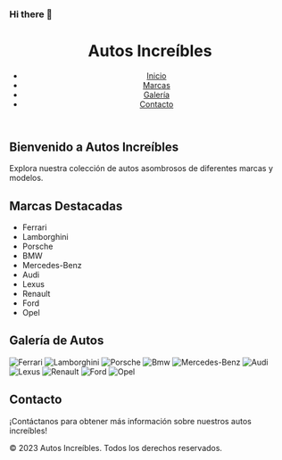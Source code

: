 ### Hi there 👋

<!--
**Paul100320/paul100320** is a ✨ _special_ ✨ repository because its `README.md` (this file) appears on your GitHub profile.

Here are some ideas to get you started:

- 🔭 I’m currently working on ...
- 🌱 I’m currently learning ...
- 👯 I’m looking to collaborate on ...
- 🤔 I’m looking for help with ...
- 💬 Ask me about ...
- 📫 How to reach me: ...
- 😄 Pronouns: ...
- ⚡ Fun fact: ...
-->
<!DOCTYPE html>
<html lang="es">
<head>
  <meta charset="UTF-8">
  <meta name="viewport" content="width=device-width, initial-scale=1.0">
  <link rel="stylesheet" href="styles.css">
  <title>Página de Autos</title>
</head>
<body>
  <header>
    <h1>Autos Increíbles</h1>
    <nav>
      <ul>
        <li><a href="#inicio">Inicio</a></li>
        <li><a href="#marcas">Marcas</a></li>
        <li><a href="#galeria">Galería</a></li>
        <li><a href="#contacto">Contacto</a></li>
      </ul>
    </nav>
  </header>
  <main>
    <section id="inicio">
      <h2>Bienvenido a Autos Increíbles</h2>
      <p>Explora nuestra colección de autos asombrosos de diferentes marcas y modelos.</p>
    </section>
    <section id="marcas">
      <h2>Marcas Destacadas</h2>
      <ul>
        <li>Ferrari</li>
        <li>Lamborghini</li>
        <li>Porsche</li>
        <li>BMW</li>
        <li>Mercedes-Benz</li>
        <li>Audi</li>
        <li>Lexus</li>
        <li>Renault</li>
        <li>Ford</li>
        <li>Opel</li>
      </ul>
    </section>
    <section id="galeria">
      <h2>Galería de Autos</h2>
      <div class="car-gallery">
        <img src="ferrari.jpg" alt="Ferrari">
        <img src="lamborghini.jpg" alt="Lamborghini">
        <img src="porsche.jpg" alt="Porsche">
        <img src="BMW.jpg" alt="Bmw">
        <img src="Mercedes-Benz.jpg" alt="Mercedes-Benz">
        <img src="Audi.jpg" alt="Audi">
        <img src="Lexus.jpg" alt="Lexus">
        <img src="Renault.jpg" alt="Renault">
        <img src="Ford.jpg" alt="Ford">
        <img src="Opel.jpg" alt="Opel">
      </div>
    </section>
    <section id="contacto">
      <h2>Contacto</h2>
      <p>¡Contáctanos para obtener más información sobre nuestros autos increíbles!</p>
    </section>
  </main>
  <footer>
    <p>&copy; 2023 Autos Increíbles. Todos los derechos reservados.</p>
  </footer>
</body>
</html>
